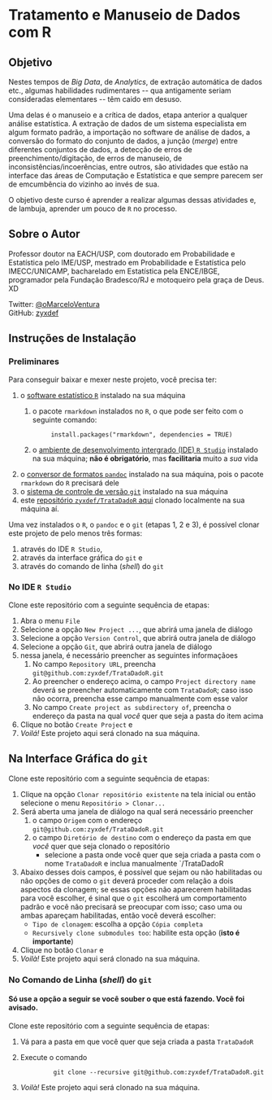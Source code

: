 # Tratamento e Manuseio de Dados com R

## Objetivo

Nestes tempos de *Big Data*, de *Analytics*, de extração automática de dados 
etc., algumas habilidades rudimentares -- qua antigamente seriam consideradas 
elementares --  têm caido em desuso.

Uma delas é o manuseio e a crítica de dados, etapa anterior a qualquer análise 
estatística.  A extração de dados de um sistema especialista em algum formato 
padrão, a importação no software de análise de dados, a conversão do formato do 
conjunto de dados, a junção (*merge*) entre diferentes conjuntos de dados, a 
detecção de erros de preenchimento/digitação, de erros de manuseio, de 
inconsistências/incoerências, entre outros, são atividades que estão na 
interface das áreas de Computação e Estatística e que sempre parecem ser de 
emcumbência do vizinho ao invés de sua.

O objetivo deste curso é aprender a realizar algumas dessas atividades e, de 
lambuja, aprender um pouco de `R` no processo.

## Sobre o Autor

Professor doutor na EACH/USP, 
com doutorado em Probabilidade e Estatística pelo IME/USP, 
mestrado em Probabilidade e Estatística pelo IMECC/UNICAMP, 
bacharelado em Estatística pela ENCE/IBGE, 
programador pela Fundação Bradesco/RJ e 
motoqueiro pela graça de Deus.  
XD

Twitter: [\@oMarceloVentura](https://twitter.com/oMarceloVentura/)  
GitHub: [zyxdef](https://github.com/zyxdef/)

## Instruções de Instalação

### Preliminares

Para conseguir baixar e mexer neste projeto, você precisa ter:

1. o [software estatístico `R`](<https://cran.r-project.org/>) instalado na sua 
máquina
    1. o pacote `rmarkdown` instalados no `R`, o que pode ser feito com o 
    seguinte comando:    

                install.packages("rmarkdown", dependencies = TRUE)

    2. o [ambiente de desenvolvimento intergrado (IDE) `R Studio`](https://www.rstudio.com/products/rstudio/download3/) instalado na sua 
    máquina; **não é obrigatório**, mas **facilitaria** muito a *sua* vida
2. o [conversor de formatos `pandoc`](http://pandoc.org/installing.html) 
instalado na sua máquina, pois o pacote `rmarkdown` do `R` precisará dele
3. o [sistema de controle de versão `git`](https://git-scm.com/downloads/) 
instalado na sua máquina
4. este [repositório `zyxdef/TrataDadoR` aqui](https://github.com/zyxdef/TrataDadoR)
clonado localmente na sua máquina aí.

Uma vez instalados o `R`, o `pandoc` e o `git` (etapas 1, 2 e 3), é possível 
clonar este projeto de pelo menos três formas: 

1. através do IDE `R Studio`, 
2. através da interface gráfica do `git` e 
3. através do comando de linha (*shell*) do `git` 

### No IDE `R Studio`

Clone este repositório com a seguinte sequência de etapas:

1. Abra o menu `File` 
2. Selecione a opção `New Project ...`, que abrirá uma janela de diálogo 
3. Selecione a opção `Version Control`, que abrirá outra janela de diálogo 
4. Selecione a opção `Git`, que abrirá outra janela de diálogo
5. nessa janela, é necessário preencher as seguintes informaçãoes
    1. No campo `Repository URL`, preencha 
    `git@github.com:zyxdef/TrataDadoR.git`
    2. Ao preencher o endereço acima, o campo `Project directory name` deverá 
    se preencher automaticamente com `TrataDadoR`; caso isso não ocorra, 
    preencha esse campo manualmente com esse valor
    3. No campo `Create project as subdirectory of`, preencha o endereço da 
    pasta na qual *você* quer que seja a pasta do item acima
6. Clique no botão `Create Project` e
7. *Voilá!* Este projeto aqui será clonado na sua máquina.

## Na Interface Gráfica do `git`

Clone este repositório com a seguinte sequência de etapas:

1. Clique na opção `Clonar repositório existente` na tela inicial ou então 
selecione o menu `Repositório > Clonar...`
2. Será aberta uma janela de diálogo na qual será necessário preencher 
    1. o campo `Origem` com o endereço `git@github.com:zyxdef/TrataDadoR.git`
    2. o campo `Diretório de destino` com o endereço da pasta em que *você* 
    quer que seja clonado o repositório
        - selecione a pasta onde você quer que seja criada a pasta com o nome 
        `TrataDadoR` e inclua manualmente `/TrataDadoR
3. Abaixo desses dois campos, é possível que sejam ou não habilitadas ou não 
opções de como o `git` deverá proceder com relação a dois aspectos da clonagem; 
se essas opções não aparecerem habilitadas para você escolher, é sinal que o 
`git` escolherá um comportamento padrão e você não precisará se preocupar com 
isso; caso uma ou ambas apareçam habilitadas, então você deverá escolher:
    - `Tipo de clonagem`: escolha a opção `Cópia completa`
    - `Recursively clone submodules too`: habilite esta opção 
    (**isto é importante**)
4. Clique no botão `Clonar` e
5. *Voilà!* Este projeto aqui será clonado na sua máquina.


### No Comando de Linha (*shell*) do `git`

#### **Só use a opção a seguir se você souber o que está fazendo. Você foi avisado.**

Clone este repositório com a seguinte sequência de etapas:

1. Vá para a pasta em que você quer que seja criada a pasta `TrataDadoR` 
2. Execute o comando

                git clone --recursive git@github.com:zyxdef/TrataDadoR.git

3. *Voilà!* Este projeto aqui será clonado na sua máquina.


        


